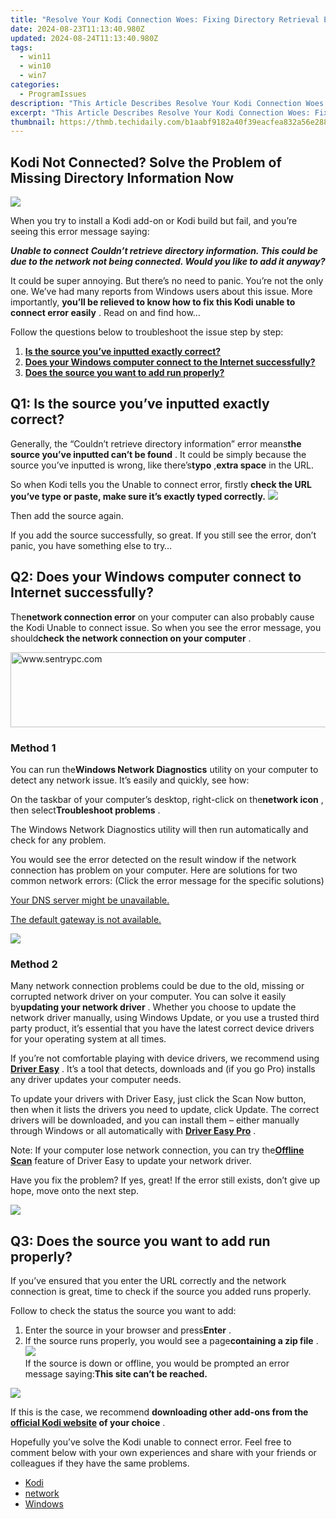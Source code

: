 ```yaml
---
title: "Resolve Your Kodi Connection Woes: Fixing Directory Retrieval Errors"
date: 2024-08-23T11:13:40.980Z
updated: 2024-08-24T11:13:40.980Z
tags:
  - win11
  - win10
  - win7
categories:
  - ProgramIssues
description: "This Article Describes Resolve Your Kodi Connection Woes: Fixing Directory Retrieval Errors"
excerpt: "This Article Describes Resolve Your Kodi Connection Woes: Fixing Directory Retrieval Errors"
thumbnail: https://thmb.techidaily.com/b1aabf9182a40f39eacfea832a56e2883c1058666aaa24cc7d5f400170f744e3.jpeg
---
```


## Kodi Not Connected? Solve the Problem of Missing Directory Information Now

![](https://images.drivereasy.com/wp-content/uploads/2018/08/kodi.png)

 When you try to install a Kodi add-on or Kodi build but fail, and you’re seeing this error message saying:

 **_Unable to connect_**
 **_Couldn’t retrieve directory information. This could be due to the network not being connected. Would you like to add it anyway?_**

 It could be super annoying. But there’s no need to panic. You’re not the only one. We’ve had many reports from Windows users about this issue. More importantly, **you’ll be relieved to know how to fix this Kodi unable to connect error easily** . Read on and find how…

Follow the questions below to troubleshoot the issue step by step:

1. **[Is the source you’ve inputted exactly correct?](https://tools.techidaily.com/drivereasy/download/)**
2. **[Does your Windows computer connect to the Internet successfully?](https://tools.techidaily.com/drivereasy/download/)**
3. **[Does the source you want to add run properly?](https://tools.techidaily.com/drivereasy/download/)**

## Q1: Is the source you’ve inputted exactly correct?

 Generally, the “Couldn’t retrieve directory information” error means**the source you’ve inputted can’t be found** . It could be simply because the source you’ve inputted is wrong, like there’s**typo** ,**extra space** in the URL.

 So when Kodi tells you the Unable to connect error, firstly **check the URL you’ve type or paste, make sure it’s exactly typed correctly.** ![](https://images.drivereasy.com/wp-content/uploads/2018/08/kodi2.png)

Then add the source again.

 If you add the source successfully, so great. If you still see the error, don’t panic, you have something else to try…

## Q2: Does your Windows computer connect to Internet successfully?

 The**network connection error** on your computer can also probably cause the Kodi Unable to connect issue. So when you see the error message, you should**check the network connection on your computer** .

<!-- affiliate ads begin -->
<a href="https://sentrypc.7eer.net/c/5597632/398457/3022" target="_top" id="398457"><img src="//a.impactradius-go.com/display-ad/3022-398457" border="0" alt="www.sentrypc.com" width="980" height="120"/></a><img height="0" width="0" src="https://sentrypc.7eer.net/i/5597632/398457/3022" style="position:absolute;visibility:hidden;" border="0" />
<!-- affiliate ads end -->
### Method 1

 You can run the**Windows Network Diagnostics** utility on your computer to detect any network issue. It’s easily and quickly, see how:

 On the taskbar of your computer’s desktop, right-click on the**network icon** , then select**Troubleshoot problems** .

 The Windows Network Diagnostics utility will then run automatically and check for any problem.

 You would see the error detected on the result window if the network connection has problem on your computer. Here are solutions for two common network errors: (Click the error message for the specific solutions)

[Your DNS server might be unavailable.](https://tools.techidaily.com/drivereasy/download/)

[The default gateway is not available.](https://tools.techidaily.com/drivereasy/download/)

<!-- affiliate ads begin -->
<a href="https://store.iobit.com/order/checkout.php?PRODS=1468905&QTY=1&AFFILIATE=108875&CART=1"><img src="https://secure.avangate.com/images/merchant/184260348236f9554fe9375772ff966e/ascscan_728x90.png" border="0"></a>
<!-- affiliate ads end -->
### Method 2

 Many network connection problems could be due to the old, missing or corrupted network driver on your computer. You can solve it easily by**updating your network driver** . Whether you choose to update the network driver manually, using Windows Update, or you use a trusted third party product, it’s essential that you have the latest correct device drivers for your operating system at all times.

 If you’re not comfortable playing with device drivers, we recommend using **[Driver Easy](https://tools.techidaily.com/drivereasy/download/)**  . It’s a tool that detects, downloads and (if you go Pro) installs any driver updates your computer needs.

 To update your drivers with Driver Easy, just click the Scan Now button, then when it lists the drivers you need to update, click Update. The correct drivers will be downloaded, and you can install them – either manually through Windows or all automatically with **[Driver Easy Pro](https://tools.techidaily.com/drivereasy/download/)**  .

 Note: If your computer lose network connection, you can try the[**Offline Scan**](https://tools.techidaily.com/drivereasy/download/) feature of Driver Easy to update your network driver.

 Have you fix the problem? If yes, great! If the error still exists, don’t give up hope, move onto the next step.

<!-- affiliate ads begin -->
<a href="https://store.advancedwebranking.com/order/checkout.php?PRODS=4715051&QTY=1&AFFILIATE=108875&CART=1"><img src="https://secure.avangate.com/images/merchant/14edc6ebfdae2e23bbed83d67f50e983/products/33_awr%20logo.png" border="0"></a>
<!-- affiliate ads end -->
## Q3: Does the source you want to add run properly?

 If you’ve ensured that you enter the URL correctly and the network connection is great, time to check if the source you added runs properly.

Follow to check the status the source you want to add:

1. Enter the source in your browser and press**Enter** .
2. If the source runs properly, you would see a page**containing a zip file** .  
![](https://images.drivereasy.com/wp-content/uploads/2018/08/img_5b73caac7ec91.png)  
 If the source is down or offline, you would be prompted an error message saying:**This site can’t be reached.**
<!-- affiliate ads begin -->
<a href="https://store.nero.com/order/checkout.php?PRODS=42296740&QTY=1&AFFILIATE=108875&CART=1"><img src="https://www.nero.com/nero-com-wAssets/img/banners/2023/biu/Nero_BackItUp_Screen_2.webp" border="0"></a>
<!-- affiliate ads end -->

 If this is the case, we recommend **downloading other add-ons from the [official Kodi website](https://kodi.tv/addons) of your choice** .

 Hopefully you’ve solve the Kodi unable to connect error. Feel free to comment below with your own experiences and share with your friends or colleagues if they have the same problems.

* [Kodi](https://tools.techidaily.com/drivereasy/download/)
* [network](https://tools.techidaily.com/drivereasy/download/)
* [Windows](https://tools.techidaily.com/drivereasy/download/)

<ins class="adsbygoogle"
     style="display:block"
     data-ad-format="autorelaxed"
     data-ad-client="ca-pub-7571918770474297"
     data-ad-slot="1223367746"></ins>



<ins class="adsbygoogle"
     style="display:block"
     data-ad-client="ca-pub-7571918770474297"
     data-ad-slot="8358498916"
     data-ad-format="auto"
     data-full-width-responsive="true"></ins>


